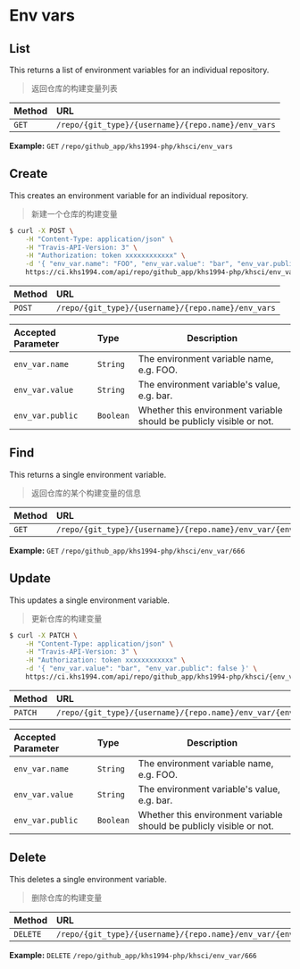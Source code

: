 # Env vars

## List

This returns a list of environment variables for an individual repository. 

> 返回仓库的构建变量列表

| Method | URL                                                |
| :----- | :------------------------------------------------  |
| `GET`  | `/repo/{git_type}/{username}/{repo.name}/env_vars` |

**Example:** `GET` `/repo/github_app/khs1994-php/khsci/env_vars`

## Create

This creates an environment variable for an individual repository.

> 新建一个仓库的构建变量

```bash
$ curl -X POST \
    -H "Content-Type: application/json" \
    -H "Travis-API-Version: 3" \
    -H "Authorization: token xxxxxxxxxxxx" \
    -d '{ "env_var.name": "FOO", "env_var.value": "bar", "env_var.public": false }' \
    https://ci.khs1994.com/api/repo/github_app/khs1994-php/khsci/env_vars
```

| Method   | URL                                                            |
| :-----   | :------------------------------------------------------------- |
| `POST`   | `/repo/{git_type}/{username}/{repo.name}/env_vars` |

| Accepted Parameter | Type      | Description                                                          |
| :----------------- | :-------- | -------------------------------------------------------------------- |
| `env_var.name`     | `String`  | The environment variable name, e.g. FOO.                             |
| `env_var.value`    | `String`  | The environment variable's value, e.g. bar.                          |
| `env_var.public`   | `Boolean` | Whether this environment variable should be publicly visible or not. |

## Find

This returns a single environment variable.

> 返回仓库的某个构建变量的信息

| Method | URL                                                            |
| :----- | :------------------------------------------------------------- |
| `GET`  | `/repo/{git_type}/{username}/{repo.name}/env_var/{env_var.id}` |

**Example:** `GET` `/repo/github_app/khs1994-php/khsci/env_var/666`

## Update

This updates a single environment variable.

> 更新仓库的构建变量

```bash
$ curl -X PATCH \
    -H "Content-Type: application/json" \
    -H "Travis-API-Version: 3" \
    -H "Authorization: token xxxxxxxxxxxx" \
    -d '{ "env_var.value": "bar", "env_var.public": false }' \
    https://ci.khs1994.com/api/repo/github_app/khs1994-php/khsci/{env_var.id}
```

| Method   | URL                                                            |
| :-----   | :------------------------------------------------------------- |
| `PATCH`  | `/repo/{git_type}/{username}/{repo.name}/env_var/{env_var.id}` |

| Accepted Parameter | Type      | Description                                                          |
| :----------------- | :-------- | -------------------------------------------------------------------- |
| `env_var.name`     | `String`  | The environment variable name, e.g. FOO.                             |
| `env_var.value`    | `String`  | The environment variable's value, e.g. bar.                          |
| `env_var.public`   | `Boolean` | Whether this environment variable should be publicly visible or not. |

## Delete

This deletes a single environment variable.

> 删除仓库的构建变量

| Method    | URL                                                            |
| :-----    | :------------------------------------------------------------- |
| `DELETE`  | `/repo/{git_type}/{username}/{repo.name}/env_var/{env_var.id}` |

**Example:** `DELETE` `/repo/github_app/khs1994-php/khsci/env_var/666`
